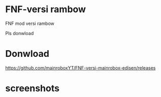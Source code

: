 # FNF-versi rambow
FNF mod versi rambow

Pls donwload

# Donwload
https://github.com/mainroboxYT/FNF-versi-mainrobox-edisen/releases

# screenshots
